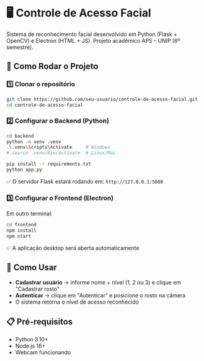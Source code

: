 # 🖥️ Controle de Acesso Facial

Sistema de reconhecimento facial desenvolvido em Python (Flask + OpenCV) e Electron (HTML + JS).
Projeto acadêmico APS – UNIP (6º semestre).

## 🚀 Como Rodar o Projeto

### 1️⃣ Clonar o repositório
```bash
git clone https://github.com/seu-usuario/controle-de-acesso-facial.git
cd controle-de-acesso-facial
```

### 2️⃣ Configurar o Backend (Python)
```bash
cd backend
python -m venv .venv
.\.venv\Scripts\Activate     # Windows
# source .venv/bin/activate  # Linux/Mac

pip install -r requirements.txt
python app.py
```

✅ O servidor Flask estará rodando em: `http://127.0.0.1:5000`

### 3️⃣ Configurar o Frontend (Electron)

Em outro terminal:

```bash
cd frontend
npm install
npm start
```

✅ A aplicação desktop será aberta automaticamente

## 🎯 Como Usar

- **Cadastrar usuário** → informe nome + nível (1, 2 ou 3) e clique em "Cadastrar rosto"
- **Autenticar** → clique em "Autenticar" e posicione o rosto na câmera
- O sistema retorna o nível de acesso reconhecido

## 📋 Pré-requisitos

- Python 3.10+
- Node.js 16+
- Webcam funcionando